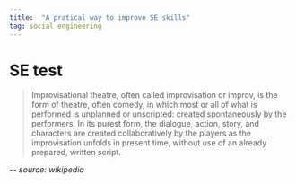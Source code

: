```yaml
---
title:  "A pratical way to improve SE skills"
tag: social engineering
---
```


# SE test

> Improvisational theatre, often called improvisation or improv, is the form of theatre, often comedy, in which most or all of what is performed is unplanned or unscripted: created spontaneously by the performers. In its purest form, the dialogue, action, story, and characters are created collaboratively by the players as the improvisation unfolds in present time, without use of an already prepared, written script.

<cite> -- source: wikipedia </cite>